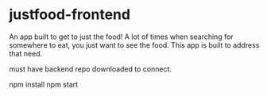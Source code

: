 # justfood-frontend

An app built to get to just the food! A lot of times when searching for somewhere to eat, you just want to see the food. This app is built to address that need.

must have backend repo downloaded to connect.

npm install
npm start
